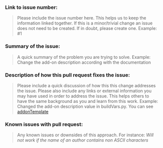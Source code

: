 ### Link to issue number:
> Please include the issue number here. This helps us to keep the information linked together. If this is a minor/trivial change an issue does not need to be created. If in doubt, please create one. Example: #1

### Summary of the issue:
> A quick summary of the problem you are trying to solve. Example: Change the add-on description according with the documentation

### Description of how this pull request fixes the issue:
> Please include a quick discussion of how this this change addresses the issue. Please also include any links or external information you may have used in order to address the issue. This helps others to have the same background as you and learn from this work. Example: Changed the add-on description value in buildVars.py. You can see [addonTemplate](https://github.com/nvdaaddons/addonTemplate)

### Known issues with pull request:
> Any known issues or downsides of this approach. For instance: _Will not work if the name of an author contains non ASCII characters_
